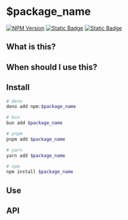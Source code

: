 # $package_name

[![NPM Version](https://img.shields.io/npm/v/tgast-util-to-telegram-entity?style=for-the-badge&logo=npm&color=%23CB3837)](https://www.npmjs.com/package/$package_name)
[![Static Badge](https://img.shields.io/badge/-Source_Code-%23181717?style=for-the-badge&logo=github)](https://github.com/tgast-ecosystem/$package_name)
[![Static Badge](https://img.shields.io/badge/-%40tgastbot-%2326A5E4?style=for-the-badge&logo=telegram&logoColor=white)](https://t.me/tgastbot)

## What is this?


## When should I use this?


## Install

```sh
# deno
deno add npm:$package_name

# bun
bun add $package_name

# pnpm
pnpm add $package_name

# yarn
yarn add $package_name

# npm
npm install $package_name
```

## Use


## API


